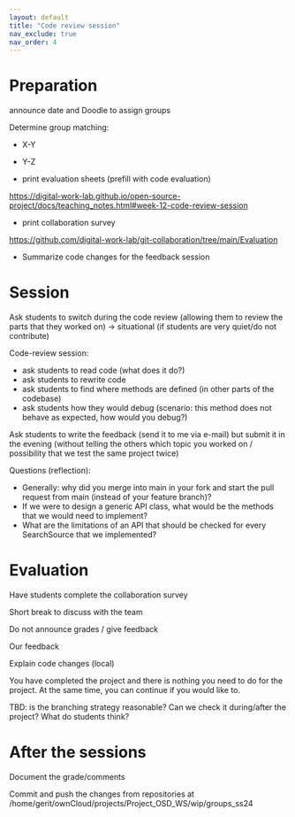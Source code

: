 ```yaml
---
layout: default
title: "Code review session"
nav_exclude: true
nav_order: 4
---
```


# Preparation

announce date and Doodle to assign groups

Determine group matching:
- X-Y
- Y-Z

- print evaluation sheets (prefill with code evaluation)

https://digital-work-lab.github.io/open-source-project/docs/teaching_notes.html#week-12-code-review-session

- print collaboration survey

https://github.com/digital-work-lab/git-collaboration/tree/main/Evaluation

- Summarize code changes for the feedback session

# Session

Ask students to switch during the code review (allowing them to review the parts that they worked on)
-> situational (if students are very quiet/do not contribute)

Code-review session:
- ask students to read code (what does it do?)
- ask students to rewrite code
- ask students to find where methods are defined (in other parts of the codebase)
- ask students how they would debug (scenario: this method does not behave as expected, how would you debug?)

Ask students to write the feedback (send it to me via e-mail) but submit it in the evening (without telling the others which topic you worked on / possibility that we test the same project twice)

Questions (reflection):

- Generally: why did you merge into main in your fork and start the pull request from main (instead of your feature branch)?
- If we were to design a generic API class, what would be the methods that we would need to implement?
- What are the limitations of an API that should be checked for every SearchSource that we implemented?

# Evaluation

Have students complete the collaboration survey

Short break to discuss with the team

Do not announce grades / give feedback

Our feedback

Explain code changes (local)

You have completed the project and there is nothing you need to do for the project. At the same time, you can continue if you would like to.

TBD: is the branching strategy reasonable? Can we check it during/after the project? What do students think?

# After the sessions

Document the grade/comments

Commit and push the changes from repositories at /home/gerit/ownCloud/projects/Project_OSD_WS/wip/groups_ss24
